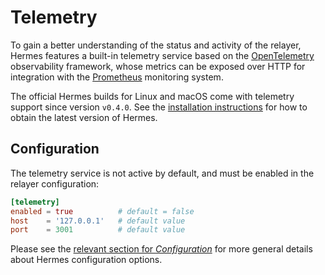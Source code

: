 # Telemetry

To gain a better understanding of the status and activity of the relayer, Hermes
features a built-in telemetry service based on the
[OpenTelemetry][opentelemetry] observability framework, whose metrics can be
exposed over HTTP for integration with the [Prometheus][prometheus] monitoring
system.

The official Hermes builds for Linux and macOS come with telemetry support since
version `v0.4.0`. See the [installation instructions][installation] for how to
obtain the latest version of Hermes.

## Configuration

The telemetry service is not active by default, and must be enabled in the
relayer configuration:

```toml
[telemetry]
enabled = true          # default = false
host    = '127.0.0.1'   # default value
port    = 3001          # default value
```

Please see the [relevant section for *Configuration*](../configuration/index.md)
for more general details about Hermes configuration options.

[installation]: ../../quick-start/installation.md#install-the-relayer

[opentelemetry]: https://opentelemetry.io

[prometheus]: https://prometheus.io
